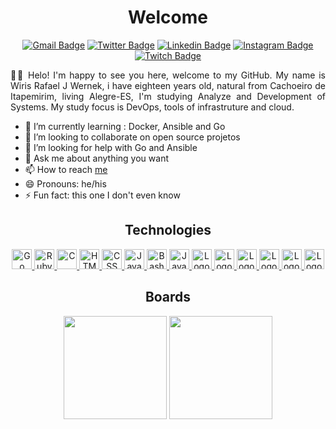 <h1 align="center">Welcome</h1>

<div align="center">

[![Gmail Badge](https://img.shields.io/badge/-Gmail-FF0000?style=flat-square&labelColor=FF0000&logo=gmail&logoColor=white)](mailto:rafaeljwerneck43@gmail)
[![Twitter Badge](https://img.shields.io/badge/-Twitter-1DA1F2?style=flat-square&labelColor=1DA1F2&logo=twitter&logoColor=white)](https://twitter.com/WirisRafael)
[![Linkedin Badge](https://img.shields.io/badge/-Linkedin-0B66C2?style=flat-square&logo=Linkedin&logoColor=white)](https://www.linkedin.com/in/wiris-rafael-januario-wernek-420461182/)
[![Instagram Badge](https://img.shields.io/badge/-Instagram-CE3389?style=flat-square&logo=Instagram&logoColor=white)](https://www.instagram.com/wiriswerneck/)
[![Twitch Badge](https://img.shields.io/badge/-Twitch-6633cc?style=flat-square&labelColor=6633cc&logo=twitch&logoColor=white)](https://www.twitch.tv/lost905)

</div>
<div align="justify">
👋👋 Helo! I'm happy to see you here, welcome to my GitHub.
My name is Wiris Rafael J Wernek, i have eighteen years old, natural from Cachoeiro de Itapemirim, living Alegre-ES, I'm studying Analyze and Development of Systems. My study focus is DevOps, tools of infrastruture and cloud.

- 🌱 I’m currently learning : Docker, Ansible and Go
- 👯 I’m looking to collaborate on open source projetos
- 🤔 I’m looking for help with Go and Ansible
- 💬 Ask me about anything you want
- 📫 How to reach <a href="mailto:rafaeljwerneck43@gmail.com">me</a>
- 😄 Pronouns: he/his
- ⚡ Fun fact: this one I don't even know

</div>

<h2 align="center">Technologies</h2>
<p align="center">

<a href="https://golang.org/doc/">
    <img height="32" src="https://cdn.jsdelivr.net/gh/devicons/devicon/icons/go/go-original.svg" alt="Go lang"/>
</a>
<a href="https://www.ruby-lang.org/pt/">
    <img height="32" src="https://cdn.jsdelivr.net/gh/devicons/devicon/icons/ruby/ruby-original.svg" alt="Ruby"/>
</a>
<a href="https://devdocs.io/c/language/do">
    <img height="32" src="https://cdn.jsdelivr.net/gh/devicons/devicon/icons/c/c-original.svg" alt="C"/>
</a>
<a href="https://developer.mozilla.org/en-US/docs/Web/HTML">
    <img height="32" src="https://cdn.jsdelivr.net/gh/devicons/devicon/icons/html5/html5-original-wordmark.svg" alt="HTML"/>
</a>
<a href="https://www.w3schools.com/cssref/default.asp">
    <img height="32" src="https://cdn.jsdelivr.net/gh/devicons/devicon/icons/css3/css3-original-wordmark.svg" alt="CSS"/>
</a>
<a href="https://www.javascript.com/">
    <img height="32" src="https://cdn.jsdelivr.net/gh/devicons/devicon/icons/javascript/javascript-original.svg" alt="Javascript"/>
</a>
<a href="https://www.gnu.org/savannah-checkouts/gnu/bash/manual/bash.html">
    <img height="32" src="https://cdn.jsdelivr.net/gh/devicons/devicon/icons/bash/bash-plain.svg" alt="Bash"/>
</a>
<a href="https://git-scm.com/">
   <img height="32" src="https://cdn.jsdelivr.net/gh/devicons/devicon/icons/git/git-original.svg" alt="Javascript"/>
</a>
<a href="https://www.kernel.org/doc/html/latest/#">
    <img height="32" src="https://cdn.jsdelivr.net/gh/devicons/devicon/icons/linux/linux-original.svg" alt="Logo do Linux">
</a>
<a href="https://ubuntu.com/">
    <img height="32" src="https://cdn.jsdelivr.net/gh/devicons/devicon/icons/ubuntu/ubuntu-plain.svg" alt="Logo do Ubuntu">
</a>
<a href="https://docs.docker.com/get-started/overview/">
    <img height="32" src="https://cdn.jsdelivr.net/gh/devicons/devicon/icons/docker/docker-original.svg" alt="Logo do Docker">
</a>
<a href="https://www.ansible.com/">
    <img height="32" src="https://img.icons8.com/color/48/000000/ansible.png" alt="Logo do Vagrant">
</a>
<a href="https://www.vagrantup.com/docs">
    <img height="32" src="https://cdn.jsdelivr.net/gh/devicons/devicon/icons/vagrant/vagrant-original.svg" alt="Logo do Ansible">
</a>
<a href="https://www.mysql.com/">
    <img height="32" src="https://cdn.jsdelivr.net/gh/devicons/devicon/icons/mysql/mysql-original.svg" alt="Logo do MySQL">
</a>
</p>
<h2 align="center">Boards</h2>
<p align="center">
  <img height="165em" src="https://github-readme-stats.vercel.app/api?username=WirisWernek&show_icons=true&theme=radical&include_all_commits=true&count_private=true"/>
  <img height="165em" src="https://github-readme-stats.vercel.app/api/top-langs/?username=WirisWernek&layout=compact&langs_count=16&theme=radical"/>
</p>
